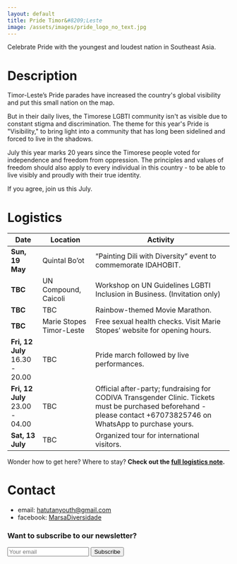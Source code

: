 ```yaml
---
layout: default
title: Pride Timor&#8209;Leste
image: /assets/images/pride_logo_no_text.jpg
---
```


<p class="tc black-90 f3 fw4">
  Celebrate Pride with the youngest and loudest nation in Southeast Asia.
</p>

# Description


Timor-Leste’s Pride parades have increased the country's global visibility and put this small nation on the map. 

But in their daily lives, the Timorese LGBTI community isn't as visible due to constant stigma and discrimination. The theme for this year's Pride is "Visibility," to bring light into a community that has long been sidelined and forced to live in the shadows. 

July this year marks 20 years since the Timorese people voted for independence and freedom from oppression. The principles and values of freedom should also apply to every individual in this country - to be able to live visibly and proudly with their true identity.


<p class="tc black-90 f3 fw4">
If you agree, join us this July.
</p>

# Logistics

| Date                               | Location                 | Activity                                                     |
| ---------------------------------- | ------------------------ | ------------------------------------------------------------ |
| **Sun, 19 May**                    | Quintal Bo’ot            | “Painting Dili with Diversity” event to commemorate IDAHOBIT. |
| **TBC**                            | UN Compound, Caicoli     | Workshop on UN Guidelines LGBTI Inclusion in Business. (Invitation only) |
| **TBC**                            | TBC                      | Rainbow-themed Movie Marathon.                               |
| **TBC**                            | Marie Stopes Timor-Leste | Free sexual health checks. Visit Marie Stopes’ website for opening hours. |
| **Fri, 12 July**<br>16.30 - 20.00  | TBC                      | Pride march followed by live performances.                   |
| **Fri, 12 July** <br>23.00 - 04.00 | TBC                      | Official after-party; fundraising for CODIVA Transgender Clinic. Tickets must be purchased beforehand - please contact +67073825746 on WhatsApp to purchase yours. |
| **Sat, 13 July**                   | TBC                      | Organized tour for international visitors.                   |

Wonder how to get here? Where to stay? **Check out the <a href="https://docs.google.com/document/d/1znBZEzgYE2LhLwEoDoEkBuOFbDEd0PPAxa-RlaIzPJU/edit?usp=sharing" target="_blank" rel="noopener">full logistics note</a>.**

# Contact

- email: [hatutanyouth@gmail.com](mailto:hatutanyouth@gmail.com)
- facebook: <a href="https://www.facebook.com/MarsaDiversidade/" target="_blank" rel="noopener">MarsaDiversidade</a>

### Want to subscribe to our newsletter?
<form method="POST" class="newsletter-subscribe" action="https://formspree.io/hatutanyouth@gmail.com">
  <input class="w-60" type="email" name="email" placeholder="Your email">
  <button class="dim" type="submit">Subscribe</button>
</form>

